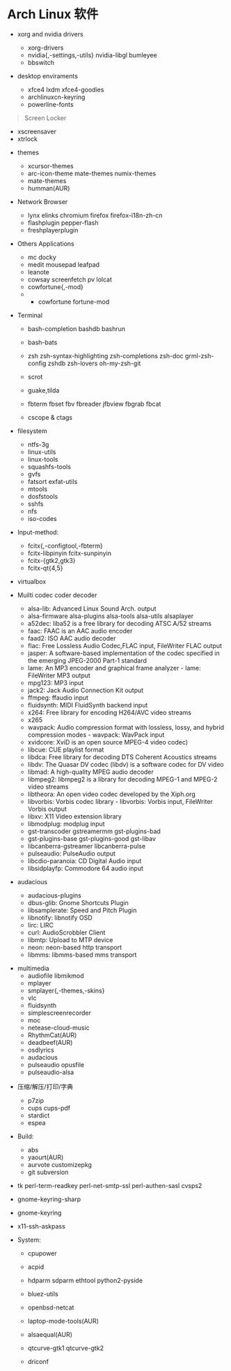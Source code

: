 <link href="../../css/style.css" rel="stylesheet" type="text/css" />


# Arch Linux 软件

+ xorg and nvidia drivers
  - xorg-drivers
  - nvidia{,-settings,-utils} nvidia-libgl bumleyee 
  - bbswitch

+ desktop enviraments
  - xfce4 lxdm xfce4-goodies
  - archlinuxcn-keyring
  - powerline-fonts

> Screen Locker
  - xscreensaver
  - xtrlock

+ themes
  - xcursor-themes
  - arc-icon-theme mate-themes numix-themes 
  - mate-themes
  - humman(AUR)

+ Network Browser
  - lynx elinks chromium firefox firefox-i18n-zh-cn 
  - flashplugin pepper-flash
  - freshplayerplugin

+ Others Applications
  - mc docky 
  - medit mousepad leafpad
  - leanote
  - cowsay screenfetch pv lolcat
  - cowfortune{,-mod}
  - - cowfortune fortune-mod

+ Terminal 
  - bash-completion bashdb bashrun 
  - bash-bats
  - zsh zsh-syntax-highlighting zsh-completions zsh-doc grml-zsh-config zshdb zsh-lovers oh-my-zsh-git
  - scrot 
  - guake,tilda
  - fbterm fbset fbv fbreader jfbview fbgrab fbcat 

  - cscope & ctags 

+ filesystem
  - ntfs-3g
  - linux-utils
  - linux-tools
  - squashfs-tools
  - gvfs
  - fatsort exfat-utils 
  - mtools
  - dosfstools
  - sshfs
  - nfs
  - iso-codes 

+ Input-method:
  - fcitx{,-configtool,-fbterm}
  - fcitx-libpinyin fcitx-sunpinyin
  - fcitx-{gtk2,gtk3}
  - fcitx-qt{4,5}

 - virtualbox

+ Muilti codec coder decoder
  - alsa-lib: Advanced Linux Sound Arch. output
  - alsa-firmware alsa-plugins alsa-tools alsa-utils alsaplayer 
  - a52dec: liba52 is a free library for decoding ATSC A/52 streams
  - faac: FAAC is an AAC audio encoder
  - faad2: ISO AAC audio decoder
  - flac: Free Lossless Audio Codec,FLAC input, FileWriter FLAC output
  - jasper: A software-based implementation of the codec specified in the emerging JPEG-2000 Part-1 standard
  - lame: An MP3 encoder and graphical frame analyzer - lame: FileWriter MP3 output
  - mpg123: MP3 input
  - jack2: Jack Audio Connection Kit output
  - ffmpeg: ffaudio input
  - fluidsynth: MIDI FluidSynth backend input
  - x264: Free library for encoding H264/AVC video streams
  - x265
  - wavpack: Audio compression format with lossless, lossy, and hybrid compression modes - wavpack: WavPack input
  - xvidcore: XviD is an open source MPEG-4 video codec)
  - libcue: CUE playlist format
  - libdca: Free library for decoding DTS Coherent Acoustics streams
  - libdv: The Quasar DV codec (libdv) is a software codec for DV video
  - libmad: A high-quality MPEG audio decoder
  - libmpeg2: libmpeg2 is a library for decoding MPEG-1 and MPEG-2 video streams
  - libtheora: An open video codec developed by the Xiph.org
  - libvorbis: Vorbis codec library - libvorbis: Vorbis input, FileWriter Vorbis output
  - libxv: X11 Video extension library
  - libmodplug: modplug input
  - gst-transcoder gstreamermm  gst-plugins-bad
  - gst-plugins-base gst-plugins-good gst-libav
  - libcanberra-gstreamer libcanberra-pulse
  - pulseaudio: PulseAudio output
  - libcdio-paranoia: CD Digital Audio input
  - libsidplayfp: Commodore 64 audio input

+ audacious
  - audacious-plugins
  - dbus-glib: Gnome Shortcuts Plugin
  - libsamplerate: Speed and Pitch Plugin
  - libnotify: libnotify OSD
  - lirc: LIRC
  - curl: AudioScrobbler Client
  - libmtp: Upload to MTP device
  - neon: neon-based http transport
  - libmms: libmms-based mms transport

- multimedia
  - audiofile libmikmod 
  - mplayer
  - smplayer{,-themes,-skins}
  - vlc
  - fluidsynth
  - simplescreenrecorder
  - moc
  - netease-cloud-music
  - RhythmCat(AUR)
  - deadbeef(AUR)
  - osdlyrics
  - audacious 
  - pulseaudio opusfile
  - pulseaudio-alsa


+ 压缩/解压/打印/字典
  - p7zip
  - cups cups-pdf
  - stardict
  - espea


+ Build:
  - abs
  - yaourt(AUR)
  - aurvote customizepkg
  - git subversion 

 - tk perl-term-readkey perl-net-smtp-ssl perl-authen-sasl cvsps2
 - gnome-keyring-sharp
 - gnome-keyring

 - x11-ssh-askpass

+ System:
  - cpupower
  - acpid
  - hdparm sdparm ethtool python2-pyside
  - bluez-utils
  - openbsd-netcat
  - laptop-mode-tools(AUR)
  - alsaequal(AUR)
 
  - qtcurve-gtk1 qtcurve-gtk2 
  - driconf
